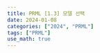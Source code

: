 ```yaml
---
title: PRML [1.3] 모델 선택
date: 2024-01-08
categories: ["2024", "PRML"]
tags: ["PRML"]
use_math: true
---
```



